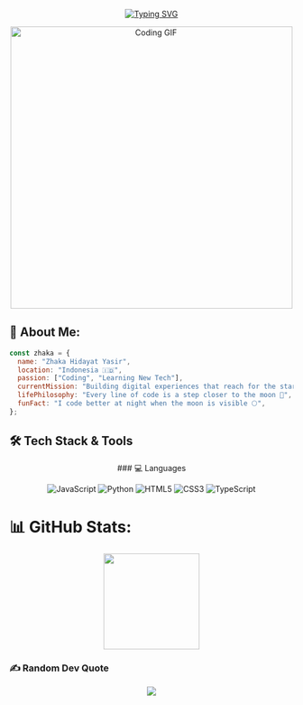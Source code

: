 <p align="center">
  <a href="https://git.io/typing-svg"><img src="https://readme-typing-svg.demolab.com?font=Fira+Code&weight=500&size=28&pause=1000&color=70A5FD&center=true&vCenter=true&width=435&lines=Zhaka+Hidayat+Yasir+%3C+%2F+%3E" alt="Typing SVG" /></a>
</p>

<div align="center">
  <img src="https://user-images.githubusercontent.com/74038190/225813708-98b745f2-7d22-48cf-9150-083f1b00d6c9.gif" width="500" alt="Coding GIF"/>
</div>

## 💫 About Me:

```javascript
const zhaka = {
  name: "Zhaka Hidayat Yasir",
  location: "Indonesia 🇮🇩",
  passion: ["Coding", "Learning New Tech"],
  currentMission: "Building digital experiences that reach for the stars",
  lifePhilosophy: "Every line of code is a step closer to the moon 🌙",
  funFact: "I code better at night when the moon is visible 🌕",
};
```
## 🛠️ Tech Stack & Tools
<div align="center">
  ### 💻 Languages

  ![JavaScript](https://img.shields.io/badge/JavaScript-F7DF1E?style=for-the-badge&logo=javascript&logoColor=black)
  ![Python](https://img.shields.io/badge/Python-3776AB?style=for-the-badge&logo=python&logoColor=white)
  ![HTML5](https://img.shields.io/badge/HTML5-E34F26?style=for-the-badge&logo=html5&logoColor=white)
  ![CSS3](https://img.shields.io/badge/CSS3-1572B6?style=for-the-badge&logo=css3&logoColor=white)
  ![TypeScript](https://img.shields.io/badge/TypeScript-007ACC?style=for-the-badge&logo=typescript&logoColor=white)
</div>

# 📊 GitHub Stats:

<p align="center">
<!-- <img height="180em" src="https://github-readme-stats.vercel.app/api?username=zhakazx&theme=tokyonight&hide_border=false&include_all_commits=false&count_private=false"/> -->
<!-- <img height="170em" src="https://github-readme-stats.vercel.app/api/top-langs/?username=zhakazx&theme=tokyonight&hide_border=false&include_all_commits=false&count_private=false&layout=compact"/> -->
<img height="170em" src="https://github-readme-streak-stats.herokuapp.com/?user=zhakazx&theme=tokyonight&hide_border=false"/>
</p>

### ✍️ Random Dev Quote

<p align="center">
<img height="auto" src="https://quotes-github-readme.vercel.app/api?type=vetical&theme=radical"/>
</p>

